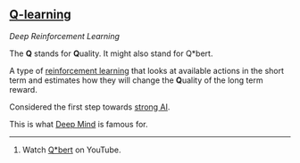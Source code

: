 ## [Q-learning](#q-learning)
*Deep Reinforcement Learning*

The <b>Q</b> stands for <b>Q</b>uality. It might also stand for Q*bert.

A type of [reinforcement learning](#reinforcement-learning) that looks at available actions in the short term and estimates how they will change the <b>Q</b>uality of the long term reward.

Considered the first step towards [strong AI](#strong-ai).

This is what [Deep Mind](#deep-mind) is famous for.

---

1. Watch [Q*bert](https://www.youtube.com/watch?v=karPYs22ACc) on YouTube.